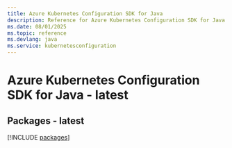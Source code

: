 ```yaml
---
title: Azure Kubernetes Configuration SDK for Java
description: Reference for Azure Kubernetes Configuration SDK for Java
ms.date: 08/01/2025
ms.topic: reference
ms.devlang: java
ms.service: kubernetesconfiguration
---
```

# Azure Kubernetes Configuration SDK for Java - latest
## Packages - latest
[!INCLUDE [packages](kubernetes-configuration-index.md)]